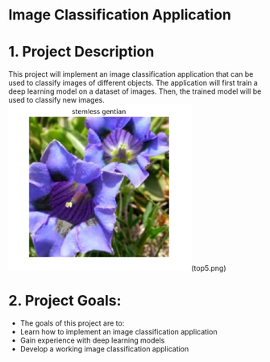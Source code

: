 # Image Classification Application

# 1. Project Description
This project will implement an image classification application that can be used to classify images of different objects. The application will first train a deep learning model on a dataset of images. Then, the trained model will be used to classify new images.
![](picture.png)(top5.png)
# 2. Project Goals:

* The goals of this project are to:
* Learn how to implement an image classification application
* Gain experience with deep learning models
* Develop a working image classification application
